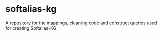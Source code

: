 # softalias-kg
A repository for the mappings, cleaning code and construct queries used for creating Softalias-KG
